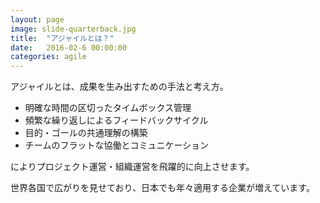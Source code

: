 ```yaml
---
layout: page
image: slide-quarterback.jpg
title:  "アジャイルとは？"
date:   2016-02-6 00:00:00
categories: agile
---
```


アジャイルとは、成果を生み出すための手法と考え方。

* 明確な時間の区切ったタイムボックス管理
* 頻繁な繰り返しによるフィードバックサイクル
* 目的・ゴールの共通理解の構築
* チームのフラットな協働とコミュニケーション

によりプロジェクト運営・組織運営を飛躍的に向上させます。

世界各国で広がりを見せており、日本でも年々適用する企業が増えています。


